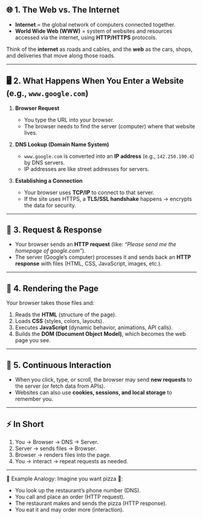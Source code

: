 ## 🌐 1. The Web vs. The Internet

* **Internet** = the global network of computers connected together.
* **World Wide Web (WWW)** = system of websites and resources accessed via the internet, using **HTTP/HTTPS** protocols.

Think of the **internet** as roads and cables, and the **web** as the cars, shops, and deliveries that move along those roads.

---

## 🖥️ 2. What Happens When You Enter a Website (e.g., `www.google.com`)

1. **Browser Request**

   * You type the URL into your browser.
   * The browser needs to find the server (computer) where that website lives.

2. **DNS Lookup (Domain Name System)**

   * `www.google.com` is converted into an **IP address** (e.g., `142.250.190.4`) by DNS servers.
   * IP addresses are like street addresses for servers.

3. **Establishing a Connection**

   * Your browser uses **TCP/IP** to connect to that server.
   * If the site uses HTTPS, a **TLS/SSL handshake** happens → encrypts the data for security.

---

## 📡 3. Request & Response

* Your browser sends an **HTTP request** (like: *“Please send me the homepage of google.com”*).
* The server (Google’s computer) processes it and sends back an **HTTP response** with files (HTML, CSS, JavaScript, images, etc.).

---

## 🎨 4. Rendering the Page

Your browser takes those files and:

1. Reads the **HTML** (structure of the page).
2. Loads **CSS** (styles, colors, layouts).
3. Executes **JavaScript** (dynamic behavior, animations, API calls).
4. Builds the **DOM (Document Object Model)**, which becomes the web page you see.

---

## 🔄 5. Continuous Interaction

* When you click, type, or scroll, the browser may send **new requests** to the server (or fetch data from APIs).
* Websites can also use **cookies, sessions, and local storage** to remember you.

---

## ⚡ In Short

1. You → Browser → DNS → Server.
2. Server → sends files → Browser.
3. Browser → renders files into the page.
4. You → interact → repeat requests as needed.

---

📌 Example Analogy:
Imagine you want pizza 🍕:

* You look up the restaurant’s phone number (DNS).
* You call and place an order (HTTP request).
* The restaurant makes and sends the pizza (HTTP response).
* You eat it and may order more (interaction).
